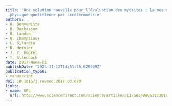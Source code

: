 ```yaml
---
title: 'Une solution nouvelle pour l’évaluation des myosites : la mesure de l’activité
  physique quotidienne par accéléromètrie'
authors:
- O. Benveniste
- D. Bachasson
- O. Landon
- N. Champtiaux
- L. Gilardin
- B. Hervier
- J. Y. Hogrel
- Y. Allenbach
date: 2017-None-01
publishDate: '2024-11-12T14:51:36.620599Z'
publication_types:
- manuscript
doi: 10.1016/j.revmed.2017.03.070
links:
- name: URL
  url: http://www.sciencedirect.com/science/article/pii/S0248866317301637
---
```


